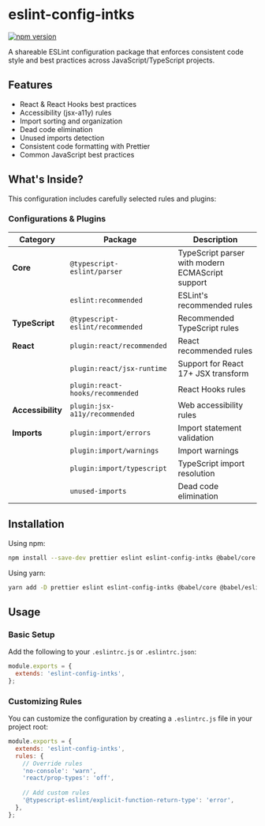 # eslint-config-intks

[![npm version](https://img.shields.io/npm/v/eslint-config-intks?style=flat-square)](https://www.npmjs.com/package/eslint-config-intks)

A shareable ESLint configuration package that enforces consistent code style and best practices across JavaScript/TypeScript projects.

## Features

- React & React Hooks best practices
- Accessibility (jsx-a11y) rules
- Import sorting and organization
- Dead code elimination
- Unused imports detection
- Consistent code formatting with Prettier
- Common JavaScript best practices

## What's Inside?

This configuration includes carefully selected rules and plugins:

### Configurations & Plugins

| Category | Package | Description |
|----------|---------|-------------|
| **Core** | `@typescript-eslint/parser` | TypeScript parser with modern ECMAScript support |
| | `eslint:recommended` | ESLint's recommended rules |
| **TypeScript** | `@typescript-eslint/recommended` | Recommended TypeScript rules |
| **React** | `plugin:react/recommended` | React recommended rules |
| | `plugin:react/jsx-runtime` | Support for React 17+ JSX transform |
| | `plugin:react-hooks/recommended` | React Hooks rules |
| **Accessibility** | `plugin:jsx-a11y/recommended` | Web accessibility rules |
| **Imports** | `plugin:import/errors` | Import statement validation |
| | `plugin:import/warnings` | Import warnings |
| | `plugin:import/typescript` | TypeScript import resolution |
| | `unused-imports` | Dead code elimination |


## Installation

Using npm:
```sh
npm install --save-dev prettier eslint eslint-config-intks @babel/core @babel/eslint-parser
```

Using yarn:
```sh
yarn add -D prettier eslint eslint-config-intks @babel/core @babel/eslint-parser
```

## Usage

### Basic Setup

Add the following to your `.eslintrc.js` or `.eslintrc.json`:

```js
module.exports = {
  extends: 'eslint-config-intks',
};
```

### Customizing Rules

You can customize the configuration by creating a `.eslintrc.js` file in your project root:

```js
module.exports = {
  extends: 'eslint-config-intks',
  rules: {
    // Override rules
    'no-console': 'warn',
    'react/prop-types': 'off',
    
    // Add custom rules
    '@typescript-eslint/explicit-function-return-type': 'error',
  },
};
```
